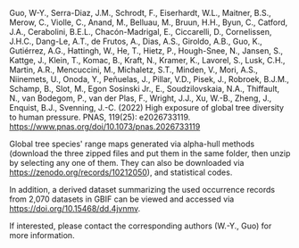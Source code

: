 Guo, W-Y., Serra-Diaz, J.M., Schrodt, F., Eiserhardt, W.L., Maitner, B.S., Merow, C., Violle, C., Anand, M., Belluau, M., Bruun, H.H., Byun, C., Catford, J.A., Cerabolini, B.E.L., Chacón-Madrigal, E., Ciccarelli, D., Cornelissen, J.H.C., Dang-Le, A.T., de Frutos, A., Dias, A.S., Giroldo, A.B., Guo, K., Gutiérrez, A.G., Hattingh, W., He, T., Hietz, P., Hough-Snee, N., Jansen, S., Kattge, J., Klein, T., Komac, B., Kraft, N., Kramer, K., Lavorel, S., Lusk, C.H., Martin, A.R., Mencuccini, M., Michaletz, S.T., Minden, V., Mori, A.S., Niinemets, U., Onoda, Y., Peñuelas, J., Pillar, V.D., Pisek, J., Robroek, B.J.M., Schamp, B., Slot, M., Egon Sosinski Jr., E., Soudzilovskaia, N.A., Thiffault, N., van Bodegom, P., van der Plas, F., Wright, J.J., Xu, W.-B., Zheng, J., Enquist, B.J., Svenning, J.-C. (2022) High exposure of global tree diversity to human pressure. PNAS, 119(25): e2026733119. https://www.pnas.org/doi/10.1073/pnas.2026733119

Global tree species' range maps generated via alpha-hull methods (download the three zipped files and put them in the same folder, then unzip by selecting any one of them. They can also be downloaded via https://zenodo.org/records/10212050), and statistical codes. 


In addition, a derived dataset summarizing the used occurrence records from 2,070 datasets in GBIF can be viewed and accessed via https://doi.org/10.15468/dd.4jvnmv.

If interested, please contact the corresponding authors (W.-Y., Guo) for more information.
